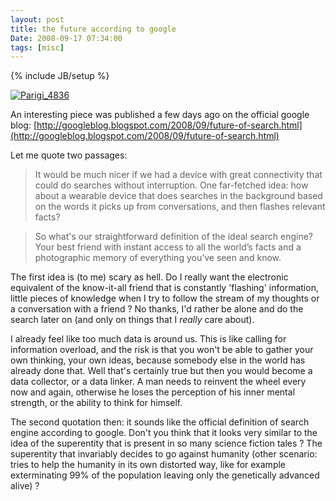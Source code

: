 ```yaml
---
layout: post
title: the future according to google
Date: 2008-09-17 07:34:00
tags: [misc]
---
```

{% include JB/setup %} 

[![Parigi_4836](http://farm4.static.flickr.com/3205/2505105614_ea6910b0fd.jpg)](http://www.flickr.com/photos/aadm/2505105614/)  
  
An interesting piece was published a few days ago on the official google blog: [http://googleblog.blogspot.com/2008/09/future-of-search.html](http://googleblog.blogspot.com/2008/09/future-of-search.html)  
  
Let me quote two passages:  
  

> It would be much nicer if we had a device with great connectivity that could do searches without interruption. One far-fetched idea: how about a wearable device that does searches in the background based on the words it picks up from conversations, and then flashes relevant facts?

  


> So what's our straightforward definition of the ideal search engine? Your best friend with instant access to all the world’s facts and a photographic memory of everything you’ve seen and know.

  
  
The first idea is (to me) scary as hell. Do I really want the electronic equivalent of the know-it-all friend that is constantly 'flashing' information, little pieces of knowledge when I try to follow the stream of my thoughts or a conversation with a friend ? No thanks, I'd rather be alone and do the search later on (and only on things that I _really_ care about).  
  
I already feel like too much data is around us. This is like calling for information overload, and the risk is that you won't be able to gather your own thinking, your own ideas, because somebody else in the world has already done that. Well that's certainly true but then you would become a data collector, or a data linker. A man needs to reinvent the wheel every now and again, otherwise he loses the perception of his inner mental strength, or the ability to think for himself.   
  
The second quotation then: it sounds like the official definition of search engine according to google. Don't you think that it looks very similar to the idea of the superentity that is present in so many science fiction tales ? The superentity that invariably decides to go against humanity (other scenario: tries to help the humanity in its own distorted way, like for example exterminating 99% of the population leaving only the genetically advanced alive) ? 
